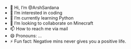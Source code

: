 - 👋 Hi, I’m @ArshSardana
- 👀 I’m interested in coding
- 🌱 I’m currently learning Python
- 💞️ I’m looking to collaborate on Minecraft
- 📫 How to reach me via mail
- 😄 Pronouns: ...
- ⚡ Fun fact: Negative mins never gives you a positive life.

<!---
VitaminProtien/VitaminProtien is a ✨ special ✨ repository because its `README.md` (this file) appears on your GitHub profile.
You can click the Preview link to take a look at your changes.
--->
